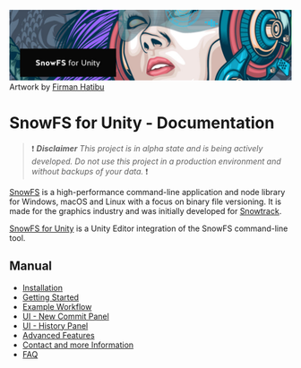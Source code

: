 ![](../readme-header.jpg) Artwork by [Firman Hatibu](https://www.instagram.com/firmanhatibu/?hl=en)

# SnowFS for Unity - Documentation

> ❗ ***Disclaimer** This project is in alpha state and is being actively developed. Do not use this project in a production environment and without backups of your data.* ❗

[SnowFS](https://github.com/Snowtrack/SnowFS) is a high-performance command-line application and node library for Windows, macOS and Linux with a focus on binary file versioning. It is made for the graphics industry and was initially developed for [Snowtrack](https://www.snowtrack.io/).

[SnowFS for Unity](https://github.com/daniellanner/snowfs-for-unity) is a Unity Editor integration of the SnowFS command-line tool. 

## Manual

- [Installation](installation.md)
- [Getting Started](getting-started.md)
- [Example Workflow](example-workflow.md)
- [UI - New Commit Panel](ui-new-commit.md)
- [UI - History Panel](ui-history.md)
- [Advanced Features](advanced-features.md)
- [Contact and more Information](meta.md)
- [FAQ](faq.md)
